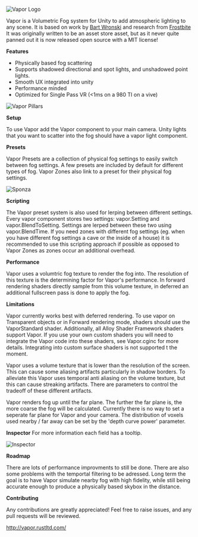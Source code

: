 ![Vapor Logo](http://vapor.rustltd.com/img/logo.png)

Vapor is a Volumetric Fog system for Unity to add atmospheric lighting to any scene. It is based on work by [Bart Wronski](https://bartwronski.files.wordpress.com/2014/08/bwronski_volumetric_fog_siggraph2014.pdf) and research from [Frostbite](https://www.slideshare.net/DICEStudio/physically-based-and-unified-volumetric-rendering-in-frostbite)
It was originally written to be an asset store asset, but as it never quite panned out it is now released open source with a MIT license!

**Features**

- Physically based fog scattering
- Supports shadowed directional and spot lights, and unshadowed point lights.
- Smooth UX integrated into unity
- Performance minded
- Optimized for Single Pass VR (<1ms on a 980 TI on a vive)


![Vapor Pillars](http://g2f.nl/0dsh5mz)


**Setup**

To use Vapor add the Vapor component to your main camera. Unity lights that you want to scatter into the fog should have a vapor light component.

**Presets**

Vapor Presets are a collection of physical fog settings to easily switch between fog settings. A few presets are included by default for different types of fog. Vapor Zones also link to a preset for their physical fog settings.

![Sponza](http://g2f.nl/0552cy4)

**Scripting**

The Vapor preset system is also used for lerping between different settings. Every vapor component stores two settings: vapor.Setting and vapor.BlendToSetting. Settings are lerped between these two using vapor.BlendTime.
If you need zones with different fog settings (eg. when you have different fog settings a cave or the inside of a house) it is recommended to use this scripting approach if possible as opposed to Vapor Zones as zones occur an additional overhead.

**Performance**

Vapor uses a volumtric fog texture to render the fog into. The resolution of this texture is the determining factor for Vapor's performance. In forward rendering shaders directly sample from this volume texture, in deferred an additional fullscreen pass is done to apply the fog. 

**Limitations**

Vapor currently works best with deferred rendering. To use vapor on Transparent objects or in Forward rendering mode, shaders should use the VaporStandard shader. Additionally, all Alloy Shader Framework shaders support Vapor. If you use your own custom shaders you will need to integrate the Vapor code into these shaders, see Vapor.cginc for more details. Integrating into custom surface shaders is not supported t the moment.

Vapor uses a volume texture that is lower than the resolution of the screen. This can cause some aliasing artifacts particularly in shadow borders. To alleviate this Vapor uses temporal anti aliasing on the volume texture, but this can cause streaking artifacts. There are parameters to control the tradeoff of these different artifacts.

Vapor renders fog up until the far plane. The further the far plane is, the more coarse the fog will be calculated. Currently there is no way to set a seperate far plane for Vapor and your camera. The distribution of voxels used nearby / far away can be set by the 'depth curve power' parameter.

**Inspector** 
For more information each field has a tooltip.

![Inspector](http://g2f.nl/0kgx1ek)

**Roadmap**

There are lots of performance improvments to still be done. There are also some problems with the temportal filtering to be adressed. Long term the goal is to have Vapor simulate nearby fog with high fidelity, while still being accurate enough to produce a physically based skybox in the distance.

**Contributing**

Any contributions are greatly appreciated! Feel free to raise issues, and any pull requests will be reviewed.

http://vapor.rustltd.com/
